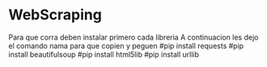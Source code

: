 # WebScraping

Para que corra deben instalar primero cada libreria
A continuacion les dejo el comando nama para que copien y peguen
#pip install requests
#pip install beautifulsoup
#pip install html5lib
#pip install urllib